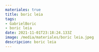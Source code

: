 ```yaml
---
materiales: true
title: boric leia
tags:
- GabrielBoric
- boric leia
date: 2021-11-01T23:18:24.133Z
image: /media/materiales/boric leia.jpeg
descripcion: boric leia
---
```

